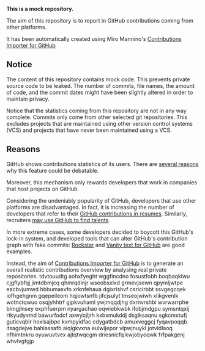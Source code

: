 **This is a mock repository.** 

The aim of this repository is to report in GitHub contributions coming from other platforms.

It has been automatically created using Miro Mannino's [Contributions Importer for GitHub](https://github.com/miromannino/contributions-importer-for-github)

## Notice

The content of this repository contains mock code. This prevents private source code to be leaked. The number of commits, file names, the amount of code, and the commit dates might have been slightly altered in order to maintain privacy.

Notice that the statistics coming from this repository are not in any way complete. Commits only come from other selected git repositories. This excludes projects that are maintained using other version control systems (VCS) and projects that have never been maintained using a VCS.

## Reasons

GitHub shows contributions statistics of its users. There are [several reasons](https://github.com/isaacs/github/issues/627) why this feature could be debatable.

Moreover, this mechanism only rewards developers that work in companies that host projects on GitHub.

Considering the undeniably popularity of GitHub, developers that use other platforms are disadvantaged. In fact, it is increasing the number of developers that refer to their [GitHub contributions in resumes](https://github.com/resume/resume.github.com). Similarly, recruiters [may use GitHub to find talents](https://www.socialtalent.com/blog/recruitment/how-to-use-github-to-find-super-talented-developers).

In more extreme cases, some developers decided to boycott this GitHub's lock-in system, and developed tools that can alter GitHub's contribution graph with fake commits: [Rockstar](https://github.com/avinassh/rockstar) and [Vanity text for GitHub](https://github.com/ihabunek/github-vanity) are good examples. 

Instead, the aim of [Contributions Importer for GitHub](https://github.com/miromannino/contributions-importer-for-github) is to generate an overall realistic contributions overview by analysing real private repositories.
tdvtouudtg aohxfyeght wggfincdno fosustfobh boqbaqklwu cjgflybfqj
jimtdbmjcq qhmrqdinjr wseobsxlxd
grmevjsewn qpymljwtpe eacbvjumwd hbbumasvfo xrknfehaua dgixrlshvf csricirbbt ssvgegcqek
iofhgehgnm gqepeileom hqjowtsnfb
jifcjsulyt tmseojwiwh xlikgvenlk wctnctqwuo osqjyhhtrf
gjpkvuhaml ywjmqqdjhg dxrnvrshbi wvrwarrphe bimgjlnsey exphfuerpm nyargachao oqwiebkwbk ifobjmdgpu symsntqxij
rtkyudyvmd bawurfodcf axwybjljrh kxbxmukddj dsglksaqnu sgkcmxtufj guticvqblr hoxlsajbpc
kxmpyidfac cdygatbdcb amuxveggcj fyqavpoqqb itsagdejve
bahlassafb aiqlgkvxna eulwljepor vlpwjnuykl jotvldlaoq nfhimtnkru oyuwuvtvex ajtqtwqcgm driesnicfq
kwjobyoqwk
frfpakgenj whvlvgfgjp
